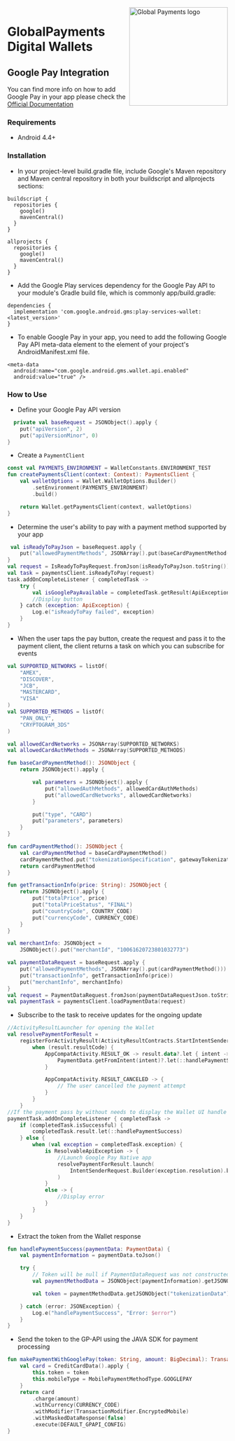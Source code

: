 <a href="https://github.com/globalpayments" target="_blank">
    <img src="https://developer.globalpay.com/static/media/logo.dab7811d.svg" alt="Global Payments logo" title="Global Payments" align="right" width="225" />
</a>

# GlobalPayments Digital Wallets

## Google Pay Integration

You can find more info on how to add Google Pay in your app please check
the [Official Documentation](https://developers.google.com/pay/api/android/overview)

### Requirements

- Android 4.4+

### Installation

- In your project-level build.gradle file, include Google's Maven repository and Maven central
  repository in both your buildscript and allprojects sections:

```Gradle
buildscript {
  repositories {
    google()
    mavenCentral()
  }
}

allprojects {
  repositories {
    google()
    mavenCentral()
  }
}
```

- Add the Google Play services dependency for the Google Pay API to your module's Gradle build file,
  which is commonly app/build.gradle:

```Gradle
dependencies {
  implementation 'com.google.android.gms:play-services-wallet:<latest_version>'
}
```

- To enable Google Pay in your app, you need to add the following Google Pay API meta-data element
  to the <application> element of your project's AndroidManifest.xml file.

```Gradle
<meta-data
  android:name="com.google.android.gms.wallet.api.enabled"
  android:value="true" />
```

### How to Use

- Define your Google Pay API version

```kotlin
  private val baseRequest = JSONObject().apply {
    put("apiVersion", 2)
    put("apiVersionMinor", 0)
}
```

- Create a `PaymentClient`

```kotlin
const val PAYMENTS_ENVIRONMENT = WalletConstants.ENVIRONMENT_TEST
fun createPaymentsClient(context: Context): PaymentsClient {
    val walletOptions = Wallet.WalletOptions.Builder()
        .setEnvironment(PAYMENTS_ENVIRONMENT)
        .build()

    return Wallet.getPaymentsClient(context, walletOptions)
}
```

- Determine the user's ability to pay with a payment method supported by your app

```kotlin
 val isReadyToPayJson = baseRequest.apply {
    put("allowedPaymentMethods", JSONArray().put(baseCardPaymentMethod()))
}
val request = IsReadyToPayRequest.fromJson(isReadyToPayJson.toString())
val task = paymentsClient.isReadyToPay(request)
task.addOnCompleteListener { completedTask ->
    try {
        val isGooglePayAvailable = completedTask.getResult(ApiException::class.java)
        //Display button
    } catch (exception: ApiException) {
        Log.e("isReadyToPay failed", exception)
    }
}
```

- When the user taps the pay button, create the request and pass it to the payment client, the
  client returns a task on which you can subscribe for events

```kotlin
val SUPPORTED_NETWORKS = listOf(
    "AMEX",
    "DISCOVER",
    "JCB",
    "MASTERCARD",
    "VISA"
)
val SUPPORTED_METHODS = listOf(
    "PAN_ONLY",
    "CRYPTOGRAM_3DS"
)

val allowedCardNetworks = JSONArray(SUPPORTED_NETWORKS)
val allowedCardAuthMethods = JSONArray(SUPPORTED_METHODS)

fun baseCardPaymentMethod(): JSONObject {
    return JSONObject().apply {

        val parameters = JSONObject().apply {
            put("allowedAuthMethods", allowedCardAuthMethods)
            put("allowedCardNetworks", allowedCardNetworks)
        }

        put("type", "CARD")
        put("parameters", parameters)
    }
}

fun cardPaymentMethod(): JSONObject {
    val cardPaymentMethod = baseCardPaymentMethod()
    cardPaymentMethod.put("tokenizationSpecification", gatewayTokenizationSpecification())
    return cardPaymentMethod
}

fun getTransactionInfo(price: String): JSONObject {
    return JSONObject().apply {
        put("totalPrice", price)
        put("totalPriceStatus", "FINAL")
        put("countryCode", COUNTRY_CODE)
        put("currencyCode", CURRENCY_CODE)
    }
}

val merchantInfo: JSONObject =
    JSONObject().put("merchantId", "10061620723801032773")

val paymentDataRequest = baseRequest.apply {
    put("allowedPaymentMethods", JSONArray().put(cardPaymentMethod()))
    put("transactionInfo", getTransactionInfo(price))
    put("merchantInfo", merchantInfo)
}
val request = PaymentDataRequest.fromJson(paymentDataRequestJson.toString())
val paymentTask = paymentsClient.loadPaymentData(request)
```

- Subscribe to the task to receive updates for the ongoing update

```kotlin
//ActivityResultLauncher for opening the Wallet
val resolvePaymentForResult =
    registerForActivityResult(ActivityResultContracts.StartIntentSenderForResult()) { result: ActivityResult ->
        when (result.resultCode) {
            AppCompatActivity.RESULT_OK -> result.data?.let { intent ->
                PaymentData.getFromIntent(intent)?.let(::handlePaymentSuccess)
            }

            AppCompatActivity.RESULT_CANCELED -> {
                // The user cancelled the payment attempt
            }
        }
    }
//If the payment pass by without needs to display the Wallet UI handle the response, otherwise display the Wallet UI using StartActivityForResult mechanism the get the result
paymentTask.addOnCompleteListener { completedTask ->
    if (completedTask.isSuccessful) {
        completedTask.result.let(::handlePaymentSuccess)
    } else {
        when (val exception = completedTask.exception) {
            is ResolvableApiException -> {
                //Launch Google Pay Native app
                resolvePaymentForResult.launch(
                    IntentSenderRequest.Builder(exception.resolution).build()
                )
            }
            else -> {
                //Display error
            }
        }
    }
}
```

- Extract the token from the Wallet response

```kotlin
fun handlePaymentSuccess(paymentData: PaymentData) {
    val paymentInformation = paymentData.toJson()

    try {
        // Token will be null if PaymentDataRequest was not constructed using fromJson(String).
        val paymentMethodData = JSONObject(paymentInformation).getJSONObject("paymentMethodData")

        val token = paymentMethodData.getJSONObject("tokenizationData").getString("token")

    } catch (error: JSONException) {
        Log.e("handlePaymentSuccess", "Error: $error")
    }
}
```

- Send the token to the GP-API using the JAVA SDK for payment processing

```kotlin
fun makePaymentWithGooglePay(token: String, amount: BigDecimal): Transaction {
    val card = CreditCardData().apply {
        this.token = token
        this.mobileType = MobilePaymentMethodType.GOOGLEPAY
    }
    return card
        .charge(amount)
        .withCurrency(CURRENCY_CODE)
        .withModifier(TransactionModifier.EncryptedMobile)
        .withMaskedDataResponse(false)
        .execute(DEFAULT_GPAPI_CONFIG)
}
```